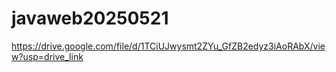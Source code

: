 # javaweb20250521

https://drive.google.com/file/d/1TCiUJwysmt2ZYu_GfZB2edyz3iAoRAbX/view?usp=drive_link
